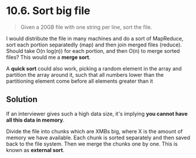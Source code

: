 # 10.6. Sort big file

> Given a 20GB file with one string per line, sort the file.

I would distribute the file in many machines and do a sort of MapReduce, sort each portion separatedly (map) and then join merged files (reduce). Should take O(n log(n)) for each portion, and then O(n) to merge sorted files? This would me a **merge sort**.

A **quick sort** could also work, picking a random element in the array and partition the array around it, such that all numbers lower than the partitioning element come before all elements greater than it

## Solution

If an interviewer gives such a high data size, it's implying **you cannot have all this data in memory**.

Divide the file into chunks which are XMBs big, where X is the amount of memory we have available. Each chunk is sorted separately and then saved back to the file system. Then we merge the chunks one by one. This is known as **external sort**.
